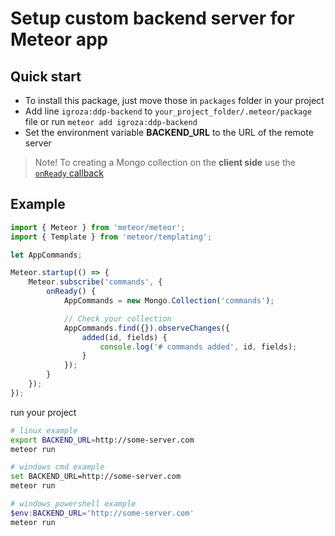 # Setup custom backend server for Meteor app
## Quick start
- To install this package, just move those in `packages` folder in your project
- Add line `igroza:ddp-backend` to `your_project_folder/.meteor/package` file or run `meteor add igroza:ddp-backend`
- Set the environment variable **BACKEND_URL** to the URL of the remote server

> Note!
> To creating a Mongo collection on the **client side** use the [`onReady` callback](https://docs.meteor.com/api/pubsub.html#Meteor-subscribe)

## Example

``` js
import { Meteor } from 'meteor/meteor';
import { Template } from 'meteor/templating';

let AppCommands;

Meteor.startup(() => {
    Meteor.subscribe('commands', {
        onReady() {
            AppCommands = new Mongo.Collection('commands');

            // Check your collection
            AppCommands.find({}).observeChanges({
                added(id, fields) {
                    console.log('# commands added', id, fields);
                }
            });
        }
    });
});
```
run your project
``` bash
# linux example
export BACKEND_URL=http://some-server.com
meteor run
```
``` bash
# windows cmd example
set BACKEND_URL=http://some-server.com
meteor run
```
``` powershell
# windows powershell example
$env:BACKEND_URL='http://some-server.com'
meteor run
```
